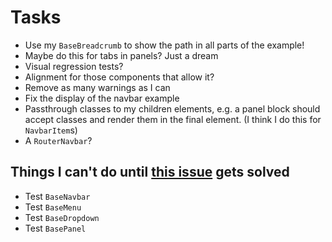 # Tasks
* Use my `BaseBreadcrumb` to show the path in all parts of the example!
* Maybe do this for tabs in panels? Just a dream
* Visual regression tests?
* Alignment for those components that allow it?
* Remove as many warnings as I can
* Fix the display of the navbar example
* Passthrough classes to my children elements, e.g. a panel block should accept classes and render them in the final element. (I think I do this for `NavbarItem`s)
* A `RouterNavbar`?

## Things I can't do until [this issue](https://github.com/vuejs/vue-cli/issues/6911) gets solved
* Test `BaseNavbar`
* Test `BaseMenu`
* Test `BaseDropdown`
* Test `BasePanel`
